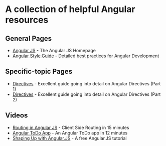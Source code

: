 # A collection of helpful Angular resources

## General Pages
* [Angular JS](https://angularjs.org/) - The Angular JS Homepage
* [Angular Style Guide](https://github.com/johnpapa/angular-styleguide) - Detailed best practices for Angular Development

## Specific-topic Pages
* [Directives](http://www.sitepoint.com/practical-guide-angularjs-directives/) - Excellent guide going into detail on Angular Directives (Part 1)
* [Directives](http://www.sitepoint.com/practical-guide-angularjs-directives-part-two/) - Excellent guide going into detail on Angular Directives (Part 2)

## Videos
* [Routing in Angular JS](https://www.youtube.com/watch?v=5uhZCc0j9RY) - Client Side Routing in 15 minutes
* [Angular ToDo App](https://www.youtube.com/watch?v=WuiHuZq_cg4) - An Angular ToDo app in 12 minutes
* [Shaping Up with Angular.JS](https://www.codeschool.com/courses/shaping-up-with-angular-js) - A free Angular.JS tutorial
